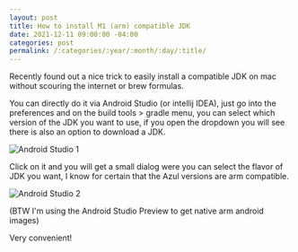 ```yaml
---
layout: post
title: How to install M1 (arm) compatible JDK
date: 2021-12-11 09:00:00 -04:00
categories: post
permalink: /:categories/:year/:month/:day/:title/
---
```


Recently found out a nice trick to easily install a compatible JDK on mac without scouring the internet or brew formulas.

You can directly do it via Android Studio (or intellij IDEA), just go into the preferences and on the build tools > gradle menu, you can select which version of the JDK you want to use, if you open the dropdown you will see there is also an option to download a JDK.

![Android Studio 1]({{site.url}}/assets/androidStudio1.png)

Click on it and you will get a small dialog were you can select the flavor of JDK you want, I know for certain that the Azul versions are arm compatible.

![Android Studio 2]({{site.url}}/assets/androidStudio2.png)

(BTW I'm using the Android Studio Preview to get native arm android images)

Very convenient!

